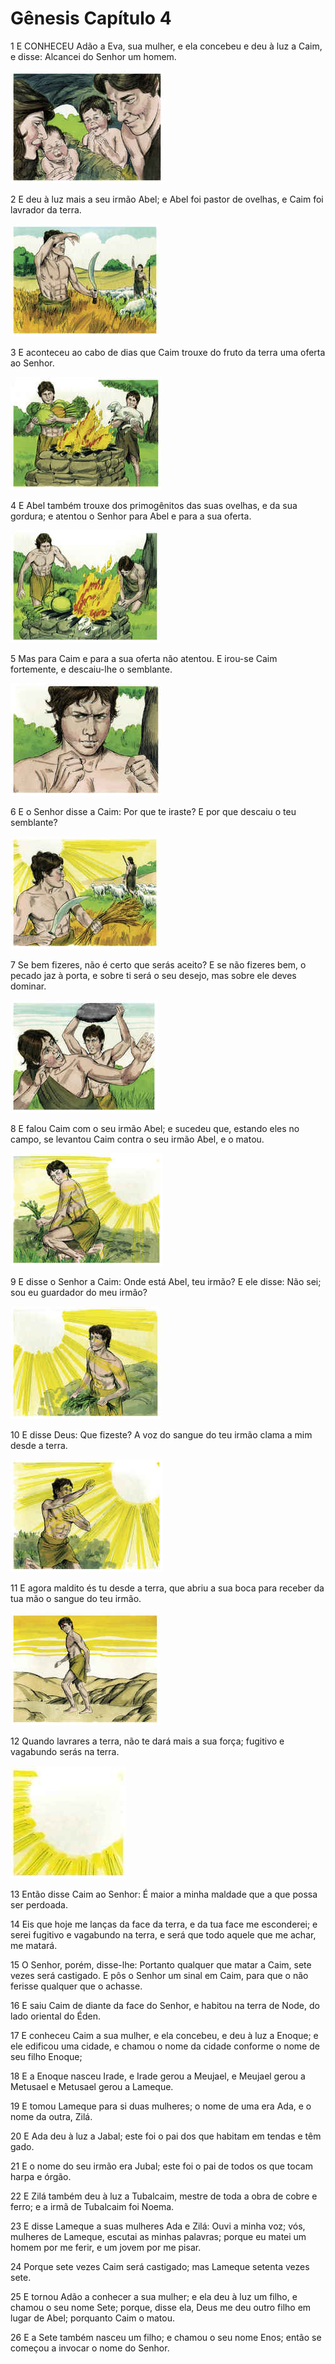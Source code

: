 # Gênesis Capítulo 4

1	E CONHECEU Adão a Eva, sua mulher, e ela concebeu e deu à luz a Caim, e disse: Alcancei do Senhor um homem.

![](.img/01_Ge_04_01_RG.jpg)

2	E deu à luz mais a seu irmão Abel; e Abel foi pastor de ovelhas, e Caim foi lavrador da terra.

![](.img/01_Ge_04_02_RG.jpg)

3	E aconteceu ao cabo de dias que Caim trouxe do fruto da terra uma oferta ao Senhor.

![](.img/01_Ge_04_03_RG.jpg)

4	E Abel também trouxe dos primogênitos das suas ovelhas, e da sua gordura; e atentou o Senhor para Abel e para a sua oferta.

![](.img/01_Ge_04_04_RG.jpg)

5	Mas para Caim e para a sua oferta não atentou. E irou-se Caim fortemente, e descaiu-lhe o semblante.

![](.img/01_Ge_04_05_RG.jpg)

6	E o Senhor disse a Caim: Por que te iraste? E por que descaiu o teu semblante?

![](.img/01_Ge_04_06_RG.jpg)

7	Se bem fizeres, não é certo que serás aceito? E se não fizeres bem, o pecado jaz à porta, e sobre ti será o seu desejo, mas sobre ele deves dominar.

![](.img/01_Ge_04_07_RG.jpg)

8	E falou Caim com o seu irmão Abel; e sucedeu que, estando eles no campo, se levantou Caim contra o seu irmão Abel, e o matou.

![](.img/01_Ge_04_08_RG.jpg)

9	E disse o Senhor a Caim: Onde está Abel, teu irmão? E ele disse: Não sei; sou eu guardador do meu irmão?

![](.img/01_Ge_04_09_RG.jpg)

10	E disse Deus: Que fizeste? A voz do sangue do teu irmão clama a mim desde a terra.

![](.img/01_Ge_04_10_RG.jpg)

11	E agora maldito és tu desde a terra, que abriu a sua boca para receber da tua mão o sangue do teu irmão.

![](.img/01_Ge_04_11_RG.jpg)

12	Quando lavrares a terra, não te dará mais a sua força; fugitivo e vagabundo serás na terra.

![](.img/01_Ge_04_12_RG.jpg)

13	Então disse Caim ao Senhor: É maior a minha maldade que a que possa ser perdoada.

14	Eis que hoje me lanças da face da terra, e da tua face me esconderei; e serei fugitivo e vagabundo na terra, e será que todo aquele que me achar, me matará.

15	O Senhor, porém, disse-lhe: Portanto qualquer que matar a Caim, sete vezes será castigado. E pôs o Senhor um sinal em Caim, para que o não ferisse qualquer que o achasse.

16	E saiu Caim de diante da face do Senhor, e habitou na terra de Node, do lado oriental do Éden.

17	E conheceu Caim a sua mulher, e ela concebeu, e deu à luz a Enoque; e ele edificou uma cidade, e chamou o nome da cidade conforme o nome de seu filho Enoque;

18	E a Enoque nasceu Irade, e Irade gerou a Meujael, e Meujael gerou a Metusael e Metusael gerou a Lameque.

19	E tomou Lameque para si duas mulheres; o nome de uma era Ada, e o nome da outra, Zilá.

20	E Ada deu à luz a Jabal; este foi o pai dos que habitam em tendas e têm gado.

21	E o nome do seu irmão era Jubal; este foi o pai de todos os que tocam harpa e órgão.

22	E Zilá também deu à luz a Tubalcaim, mestre de toda a obra de cobre e ferro; e a irmã de Tubalcaim foi Noema.

23	E disse Lameque a suas mulheres Ada e Zilá: Ouvi a minha voz; vós, mulheres de Lameque, escutai as minhas palavras; porque eu matei um homem por me ferir, e um jovem por me pisar.

24	Porque sete vezes Caim será castigado; mas Lameque setenta vezes sete.

25	E tornou Adão a conhecer a sua mulher; e ela deu à luz um filho, e chamou o seu nome Sete; porque, disse ela, Deus me deu outro filho em lugar de Abel; porquanto Caim o matou.

26	E a Sete também nasceu um filho; e chamou o seu nome Enos; então se começou a invocar o nome do Senhor.

